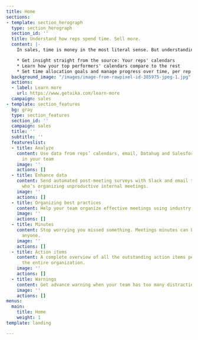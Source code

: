 ```yaml
---
title: Home
sections:
- template: section_herograph
  type: section_herograph
  section_id: ''
  title: Understand how reps spend time. Sell more.
  content: |-
    In sales, time is money in the most literal sense. But understanding how reps spend time is no easy task. With Aika, you:

    * Get insight straight from the source: Your reps' calendars
    * Learn how your top performers' calendars compare to the rest
    * Set time allocation goals and manage progress over time, per rep and team-wide
  background_image: "/images/image-from-rawpixel-id-385975-jpeg-1.jpg"
  actions:
  - label: Learn more
    url: https://www.getaika.com/learn-more
  campaign: sales
- template: section_features
  bg: gray
  type: section_features
  section_id: ''
  campaign: sales
  title: ''
  subtitle: ''
  featureslist:
  - title: Analyze
    content: Use data from reps’ calendars, email, Datahug and Salesforce to get insight
      in your team
    image: ''
    actions: []
  - title: Enhance data
    content: Send automated post-meeting surveys with Slack and email to find out
      who’s organizing unproductive internal meetings.
    image: ''
    actions: []
  - title: Organizing best practices
    content: Help your team organize effective meetings using industry best practices
    image: ''
    actions: []
  - title: Minutes
    content: Stop worrying you missed something. Meetings minutes can be browsed and searched by
      anyone.
    image: ''
    actions: []
  - title: Action items
    content: A complete overview of all the outstanding action items per person, meeting, team or   
      the entire organization.
    image: ''
    actions: [] 
  - title: Warnings
    content: Get advance warning when your team has too many distractions planned.
    image: ''
    actions: [] 
menus:
  main:
    title: Home
    weight: 1
template: landing

---
```

